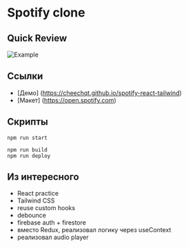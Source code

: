 # Spotify clone
## Quick Review
![Example](https://github.com/cheechqt/spotify-react-tailwind/blob/main/qReview.gif "Spotify Clone")


## Ссылки

- [Демо] (https://cheechqt.github.io/spotify-react-tailwind)
- [Макет] (https://open.spotify.com)

## Скрипты

```
npm run start
```
```
npm run build
npm run deploy
```

## Из интересного

- React practice
- Tailwind CSS
- reuse custom hooks
- debounce
- firebase auth + firestore
- вместо Redux, реализовал логику через useContext
- реализовал audio player
